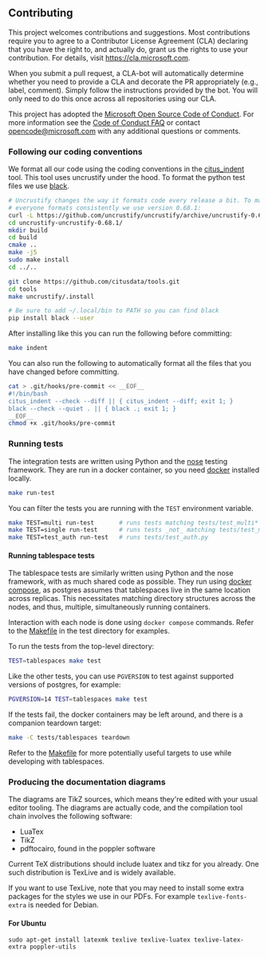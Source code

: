 ## Contributing

This project welcomes contributions and suggestions. Most contributions
require you to agree to a Contributor License Agreement (CLA) declaring that
you have the right to, and actually do, grant us the rights to use your
contribution. For details, visit https://cla.microsoft.com.

When you submit a pull request, a CLA-bot will automatically determine
whether you need to provide a CLA and decorate the PR appropriately (e.g.,
label, comment). Simply follow the instructions provided by the bot. You
will only need to do this once across all repositories using our CLA.

This project has adopted the [Microsoft Open Source Code of
Conduct](https://opensource.microsoft.com/codeofconduct/). For more
information see the [Code of Conduct
FAQ](https://opensource.microsoft.com/codeofconduct/faq/) or contact
[opencode@microsoft.com](mailto:opencode@microsoft.com) with any additional
questions or comments.

### Following our coding conventions

We format all our code using the coding conventions in the
[citus_indent](https://github.com/citusdata/tools/tree/develop/uncrustify)
tool. This tool uses uncrustify under the hood. To format the python test files
we use [black](https://github.com/psf/black).

```bash
# Uncrustify changes the way it formats code every release a bit. To make sure
# everyone formats consistently we use version 0.68.1:
curl -L https://github.com/uncrustify/uncrustify/archive/uncrustify-0.68.1.tar.gz | tar xz
cd uncrustify-uncrustify-0.68.1/
mkdir build
cd build
cmake ..
make -j5
sudo make install
cd ../..

git clone https://github.com/citusdata/tools.git
cd tools
make uncrustify/.install

# Be sure to add ~/.local/bin to PATH so you can find black
pip install black --user
```

After installing like this you can run the following before committing:
```bash
make indent
```

You can also run the following to automatically format all the files that you
have changed before committing.

```bash
cat > .git/hooks/pre-commit << __EOF__
#!/bin/bash
citus_indent --check --diff || { citus_indent --diff; exit 1; }
black --check --quiet . || { black .; exit 1; }
__EOF__
chmod +x .git/hooks/pre-commit
```

### Running tests

The integration tests are written using Python and the
[nose](https://nose.readthedocs.io/en/latest/index.html) testing framework.
They are run in a docker container, so you need
[docker](https://docs.docker.com/get-docker/) installed locally.

```bash
make run-test
```

You can filter the tests you are running with the `TEST` environment variable.

```bash
make TEST=multi run-test       # runs tests matching tests/test_multi*
make TEST=single run-test      # runs tests _not_ matching tests/test_multi*
make TEST=test_auth run-test   # runs tests/test_auth.py
```

#### Running tablespace tests

The tablespace tests are similarly written using Python and the nose framework,
with as much shared code as possible. They run using
[docker compose](https://docs.docker.com/compose/), as postgres assumes that
tablespaces live in the same location across replicas. This necessitates
matching directory structures across the nodes, and thus, multiple,
simultaneously running containers.

Interaction with each node is done using `docker compose` commands. Refer to
the [Makefile](tests/tablespaces/Makefile) in the test directory for examples.

To run the tests from the top-level directory:

```bash
TEST=tablespaces make test
```

Like the other tests, you can use `PGVERSION` to test against supported versions
of postgres, for example:

```bash
PGVERSION=14 TEST=tablespaces make test
```

If the tests fail, the docker containers may be left around, and there is a
companion teardown target:

```bash
make -C tests/tablespaces teardown
```

Refer to the [Makefile](tests/tablespaces/Makefile) for more potentially
useful targets to use while developing with tablespaces.

### Producing the documentation diagrams

The diagrams are TikZ sources, which means they're edited with your usual
editor tooling. The diagrams are actually code, and the compilation tool
chain involves the following software:

  - LuaTex
  - TikZ
  - pdftocairo, found in the poppler software

Current TeX distributions should include luatex and tikz for you already.
One such distribution is TexLive and is widely available.

If you want to use TexLive, note that you may need to install some extra
packages for the styles we use in our PDFs. For example `texlive-fonts-extra`
is needed for Debian.

#### For Ubuntu
```
sudo apt-get install latexmk texlive texlive-luatex texlive-latex-extra poppler-utils
```

